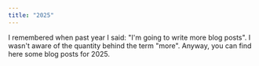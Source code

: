 ```yaml
---
title: "2025"
---
```


I remembered when past year I said: "I'm going to write more blog posts". I
wasn't aware of the quantity behind the term "more". Anyway, you can find here
some blog posts for 2025.
